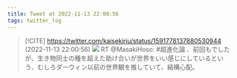 ```yaml
---
title: Tweet at 2022-11-13 22:00:56
tags: twitter_log
---
```


> [!CITE] https://twitter.com/kaisekiriu/status/1591778137880530944 (2022-11-13 22:00:56)
> ![](https://twitter.com/kaisekiriu/status/1591778137880530944)
> RT @MasakiHoso: #超進化論 、前回もでしたが、生き物同士の種を超えた助け合いが世界をいい感じにしているという、むしろダーウィン以前の世界観を推していて、結構心配。
